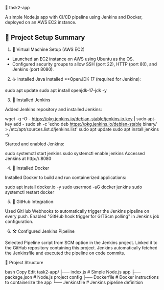  🚀 task2-app

A simple Node.js app with CI/CD pipeline using Jenkins and Docker, deployed on an AWS EC2 instance.



## 📌 Project Setup Summary

1. 🔧 Virtual Machine Setup (AWS EC2)
- Launched an EC2 instance on AWS using Ubuntu as the OS.
- Configured security groups to allow SSH (port 22), HTTP (port 80), and Jenkins (port 8080).

2. ☕ Installed Java
 Installed **OpenJDK 17 (required for Jenkins):
  
  sudo apt update
  sudo apt install openjdk-17-jdk -y

3. 🔨 Installed Jenkins

Added Jenkins repository and installed Jenkins:


wget -q -O - https://pkg.jenkins.io/debian-stable/jenkins.io.key | sudo apt-key add -
sudo sh -c 'echo deb https://pkg.jenkins.io/debian-stable binary/ > /etc/apt/sources.list.d/jenkins.list'
sudo apt update
sudo apt install jenkins -y

Started and enabled Jenkins:


sudo systemctl start jenkins
sudo systemctl enable jenkins
Accessed Jenkins at http://<your-ec2-ip>:8080

4. 🐳 Installed Docker

Installed Docker to build and run containerized applications:


sudo apt install docker.io -y
sudo usermod -aG docker jenkins
sudo systemctl restart docker

5. 🔁 GitHub Integration

Used GitHub Webhooks to automatically trigger the Jenkins pipeline on every push.
Enabled "GitHub hook trigger for GITScm polling" in Jenkins job configuration.

6. 🛠️ Configured Jenkins Pipeline

Selected Pipeline script from SCM option in the Jenkins project.
Linked it to the GitHub repository containing this project.
Jenkins automatically fetched the Jenkinsfile and executed the pipeline on code commits.

📂 Project Structure

bash
Copy
Edit
task2-app/
├── index.js         # Simple Node.js app
├── package.json     # Node.js project config
├── Dockerfile       # Docker instructions to containerize the app
└── Jenkinsfile      # Jenkins pipeline definition
